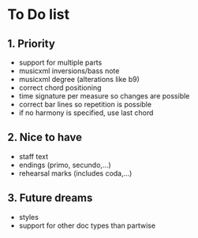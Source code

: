 <h1>To Do list</h1>

<h2>1. Priority</h2>
<ul>
    <li>support for multiple parts</li>
    <li>musicxml inversions/bass note</li>
    <li>musicxml degree (alterations like b9)</li>
    <li>correct chord positioning</li>
    <li>time signature per measure so changes are possible</li>
    <li>correct bar lines so repetition is possible</li>
    <li>if no harmony is specified, use last chord</li>
</ul>

<h2>2. Nice to have</h2>
<ul>
    <li>staff text</li>
    <li>endings (primo, secundo,...)</li>
    <li>rehearsal marks (includes coda,...)</li>
</ul>

<h2>3. Future dreams</h2>

<ul>
    <li>styles</li>
    <li>support for other doc types than partwise</li>
</ul>
